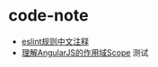 # code-note
* [eslint规则中文注释](https://github.com/AlloyTeam/eslint-config-alloy/blob/master/index.js)
* [理解AngularJS的作用域Scope](http://www.angularjs.cn/A09C)
测试